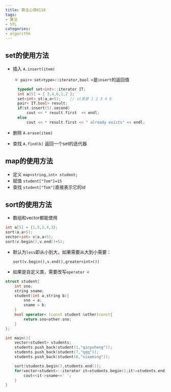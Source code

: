 ```yaml
---
title: 算法心得0118
tags:
- 算法
- STL
categories:
- algorithm
---
```


## set的使用方法

- 插入 `A.insert(item)`

  - `pair< set<type>::iterator,bool >`是`insert`的返回值

  ```c++
    typedef set<int>::iterator IT;
    int a[5] = { 3,4,6,1,2 };
    set<int> st(a,a+5);    // st里是 1 2 3 4 6
    pair< IT,bool> result;
    if(st.insert(5).second)
    	cout << * result.first  << endl;
    else
    	cout << * result.first << " already exists" << endl;
  ```

- 删除 `A.erase(item)`

- 查找 `A.find(k)` 返回一个set的迭代器

## map的使用方法

- 定义 `map<string,int> student;`
- 赋值 `student["Tom"]=15`
- 查找 `student["Tom"]`直接表示它的id

## sort的使用方法

- 数组和vector都能使用

```c++
int a[5] = {1,5,2,4,3};
sort(a,a+5);
vector<int> v(a,a+5);
sort(v.begin(),v.end()+5);
```

- 默认为`less`即从小到大，如果需要从大到小需要：

  `sort(v.begin(),v.end(),greater<int>())`

- 如果是自定义类，需要改写`operator <`

```c++
struct student{
    int sno;
    string sname;
    student(int a,string b){
        sno = a;
        sname = b;
    }
    bool operator< (const student &other)const{
        return sno<other.sno;
    }
};

int main(){
    vector<student> students;
    students.push_back(student(1,"qinyuheng"));
    students.push_back(student(7,"qqq"));
    students.push_back(student(6,"xiaoming"));

    sort(students.begin(),students.end());
    for(vector<student>::iterator it=students.begin();it!=students.end();it++){
        cout<<it->sname<<' ';
    }
}
```

